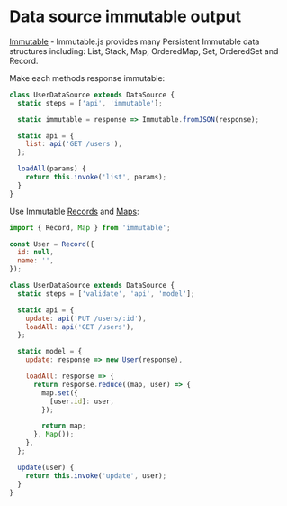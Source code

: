 # Data source immutable output

[Immutable](https://facebook.github.io/immutable-js/) - Immutable.js provides
many Persistent Immutable data structures including: List, Stack, Map,
OrderedMap, Set, OrderedSet and Record.

Make each methods response immutable:

```js
class UserDataSource extends DataSource {
  static steps = ['api', 'immutable'];

  static immutable = response => Immutable.fromJSON(response);

  static api = {
    list: api('GET /users'),
  };

  loadAll(params) {
    return this.invoke('list', params);
  }
}
```

Use Immutable [Records](https://facebook.github.io/immutable-js/docs/#/Record)
and [Maps](https://facebook.github.io/immutable-js/docs/#/Map):

```js
import { Record, Map } from 'immutable';

const User = Record({
  id: null,
  name: '',
});

class UserDataSource extends DataSource {
  static steps = ['validate', 'api', 'model'];

  static api = {
    update: api('PUT /users/:id'),
    loadAll: api('GET /users'),
  };

  static model = {
    update: response => new User(response),

    loadAll: response => {
      return response.reduce((map, user) => {
        map.set({
          [user.id]: user,
        });

        return map;
      }, Map());
    },
  };

  update(user) {
    return this.invoke('update', user);
  }
}
```

